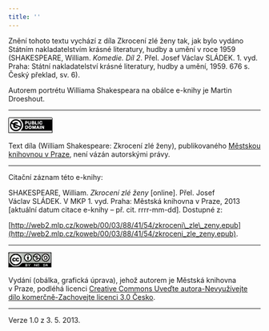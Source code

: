 ```yaml
---
title: ''
---
```


Znění tohoto textu vychází z díla Zkrocení zlé ženy tak, jak bylo vydáno Státním nakladatelstvím krásné literatury, hudby a umění v roce 1959 (SHAKESPEARE, William. _Komedie. Díl 2_. Přel. Josef Václav SLÁDEK. 1. vyd. Praha: Státní nakladatelství krásné literatury, hudby a umění, 1959. 676 s. Český překlad, sv. 6).

Autorem portrétu Williama Shakespeara na obálce e-knihy je Martin Droeshout.

* * *

[![](./resources/image001.jpg)](http://creativecommons.org/publicdomain/mark/1.0/deed.cs)

Text díla (William Shakespeare: Zkrocení zlé ženy), publikovaného [Městskou knihovnou v Praze](http://www.mlp.cz/), není vázán autorskými právy.

* * *

Citační záznam této e-knihy:

SHAKESPEARE, William. _Zkrocení zlé ženy_ \[online\]. Přel. Josef Václav SLÁDEK. V MKP 1. vyd. Praha: Městská knihovna v Praze, 2013 \[aktuální datum citace e-knihy – př. cit. rrrr-mm-dd\]. Dostupné z:

[http://web2.mlp.cz/koweb/00/03/88/41/54/zkroceni\_zle\_zeny.epub](http://web2.mlp.cz/koweb/00/03/88/41/54/zkroceni_zle_zeny.epub).

* * *

[![](./resources/image002.jpg)](http://creativecommons.org/licenses/by-nc-sa/3.0/cz/)

Vydání (obálka, grafická úprava), jehož autorem je Městská knihovna v Praze, podléhá licenci [Creative Commons Uveďte autora-Nevyužívejte dílo komerčně-Zachovejte licenci 3.0 Česko](http://creativecommons.org/licenses/by-nc-sa/3.0/cz/).

* * *

Verze 1.0 z 3. 5. 2013.
